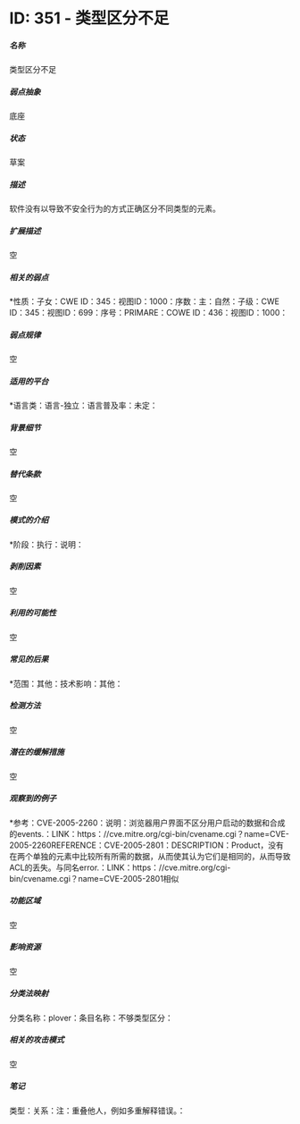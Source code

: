 # ID: 351 - 类型区分不足
<h5>名称</h5>类型区分不足
<h5>弱点抽象</h5>底座
<h5>状态</h5>草案
<h5>描述</h5>软件没有以导致不安全行为的方式正确区分不同类型的元素。
<h5>扩展描述</h5>空
<h5>相关的弱点</h5>*性质：子女：CWE ID：345：视图ID：1000：序数：主：自然：子级：CWE ID：345：视图ID：699：序号：PRIMARE：COWE ID：436：视图ID：1000：
<h5>弱点规律</h5>空
<h5>适用的平台</h5>*语言类：语言-独立：语言普及率：未定：
<h5>背景细节</h5>空
<h5>替代条款</h5>空
<h5>模式的介绍</h5>*阶段：执行：说明：
<h5>剥削因素</h5>空
<h5>利用的可能性</h5>空
<h5>常见的后果</h5>*范围：其他：技术影响：其他：
<h5>检测方法</h5>空
<h5>潜在的缓解措施</h5>空
<h5>观察到的例子</h5>*参考：CVE-2005-2260：说明：浏览器用户界面不区分用户启动的数据和合成的events.：LINK：https：//cve.mitre.org/cgi-bin/cvename.cgi？name=CVE-2005-2260REFERENCE：CVE-2005-2801：DESCRIPTION：Product，没有在两个单独的元素中比较所有所需的数据，从而使其认为它们是相同的，从而导致ACL的丢失。与同名error.：LINK：https：//cve.mitre.org/cgi-bin/cvename.cgi？name=CVE-2005-2801相似
<h5>功能区域</h5>空
<h5>影响资源</h5>空
<h5>分类法映射</h5>分类名称：plover：条目名称：不够类型区分：
<h5>相关的攻击模式</h5>空
<h5>笔记</h5>类型：关系：注：重叠他人，例如多重解释错误。：

